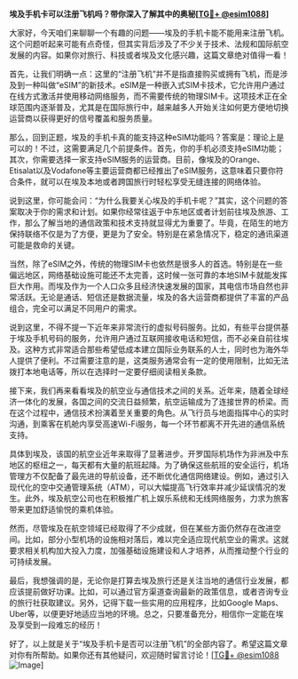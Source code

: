 **埃及手机卡可以注册飞机吗？带你深入了解其中的奥秘[[TG💪+ @esim1088](https://t.me/s/esim1088)]**

大家好，今天咱们来聊聊一个有趣的问题——埃及的手机卡能不能用来注册飞机。这个问题听起来可能有点奇怪，但其实背后涉及了不少关于技术、法规和国际航空发展的内容。如果你对旅行、科技或者埃及文化感兴趣，这篇文章绝对值得一看！

首先，让我们明确一点：这里的“注册飞机”并不是指直接购买或拥有飞机，而是涉及到一种叫做“eSIM”的新技术。eSIM是一种嵌入式SIM卡技术，它允许用户通过在线方式激活并使用移动网络服务，而不需要传统的物理SIM卡。这项技术正在全球范围内逐渐普及，尤其是在国际旅行中，越来越多人开始关注如何更方便地切换运营商以获得更好的信号覆盖和服务质量。

那么，回到正题，埃及的手机卡真的能支持这种eSIM功能吗？答案是：理论上是可以的！不过，这需要满足几个前提条件。首先，你的手机必须支持eSIM功能；其次，你需要选择一家支持eSIM服务的运营商。目前，像埃及的Orange、Etisalat以及Vodafone等主要运营商都已经推出了eSIM服务，这意味着只要你符合条件，就可以在埃及本地或者跨国旅行时轻松享受无缝连接的网络体验。

说到这里，你可能会问：“为什么我要关心埃及的手机卡呢？”其实，这个问题的答案取决于你的需求和计划。如果你经常往返于中东地区或者计划前往埃及旅游、工作，那么了解当地的通信政策和技术支持就显得尤为重要了。毕竟，在陌生的地方保持联络不仅是为了方便，更是为了安全。特别是在紧急情况下，稳定的通讯渠道可能是救命的关键。

当然，除了eSIM之外，传统的物理SIM卡也依然是很多人的首选。特别是在一些偏远地区，网络基础设施可能还不太完善，这时候一张可靠的本地SIM卡就能发挥巨大作用。而埃及作为一个人口众多且经济快速发展的国家，其电信市场自然也非常活跃。无论是通话、短信还是数据流量，埃及的各大运营商都提供了丰富的产品组合，完全可以满足不同用户的需求。

说到这里，不得不提一下近年来非常流行的虚拟号码服务。比如，有些平台提供基于埃及手机号码的服务，允许用户通过互联网接收电话和短信，而不必亲自前往埃及。这种方式非常适合那些希望低成本建立国际业务联系的人士，同时也为海外华人提供了便利。不过需要注意的是，这类服务通常会有一定的使用限制，比如无法拨打本地电话等，所以在选择时一定要仔细阅读相关条款。

接下来，我们再来看看埃及的航空业与通信技术之间的关系。近年来，随着全球经济一体化的发展，各国之间的交流日益频繁，航空运输成为了连接世界的桥梁。而在这个过程中，通信技术扮演着至关重要的角色。从飞行员与地面指挥中心的实时沟通，到乘客在机舱内享受高速Wi-Fi服务，每一个环节都离不开先进的通信系统支持。

具体到埃及，该国的航空业近年来取得了显著进步。开罗国际机场作为非洲及中东地区的枢纽之一，每天都有大量的航班起降。为了确保这些航班的安全运行，机场管理方不仅配备了最先进的导航设备，还不断优化通信网络建设。例如，通过引入现代化的空中交通管理系统（ATM），可以大幅提高飞行效率并减少延误情况的发生。此外，埃及航空公司也在积极推广机上娱乐系统和无线网络服务，力求为旅客带来更加舒适愉悦的乘机体验。

然而，尽管埃及在航空领域已经取得了不少成就，但在某些方面仍然存在改进空间。比如，部分小型机场的设施相对落后，难以完全适应现代航空业的需求。这就要求相关机构加大投入力度，加强基础设施建设和人才培养，从而推动整个行业的可持续发展。

最后，我想强调的是，无论你是打算去埃及旅行还是关注当地的通信行业发展，都应该提前做好功课。比如，可以通过官方渠道查询最新的政策信息，或者咨询专业的旅行社获取建议。另外，记得下载一些实用的应用程序，比如Google Maps、Uber等，以便更好地适应当地的环境。总之，只要准备充分，相信你一定能在埃及享受到一段难忘的经历！

好了，以上就是关于“埃及手机卡是否可以注册飞机”的全部内容了。希望这篇文章对你有所帮助。如果你还有其他疑问，欢迎随时留言讨论！[[TG💪+ @esim1088](https://t.me/s/esim1088) ![Image](https://i.postimg.cc/4NQfJmqS/Snipaste-2025-05-13-00-14-12.png)]
